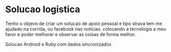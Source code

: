 Solucao logistica
===================

Tenho o objevo de criar um solucao de apoio pessoal e tipo strava tem me ajudado na corrida, ou facebook nas noticias. colocando a tecnologia a meu favor e poder melhorar e observar as coisas de forma melhor. 


Solucao Android  e Ruby com dados sincronizados

